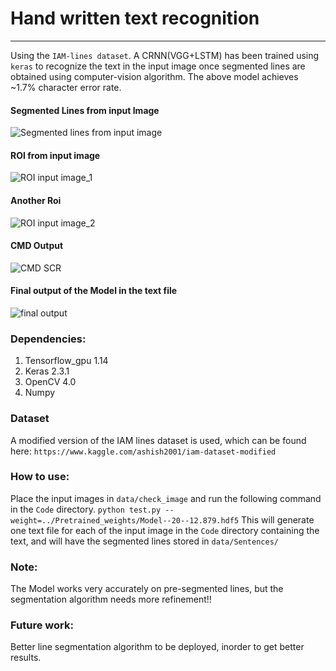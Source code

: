 # Hand written text recognition
---

Using the `IAM-lines dataset`. A CRNN(VGG+LSTM) has been trained using `keras` to recognize the text in the input image once segmented lines are obtained using computer-vision algorithm.
The above model achieves ~1.7% character error rate.

#### Segmented Lines from input Image
![Segmented lines from input image](https://raw.githubusercontent.com/alphacoder01/hand-writting-recognition/master/images/a01-000u.png)

#### ROI from input image
![ROI input image_1](https://raw.githubusercontent.com/alphacoder01/hand-writting-recognition/master/images/a01-000u-00.png)
#### Another Roi
![ROI input image_2](https://raw.githubusercontent.com/alphacoder01/hand-writting-recognition/master/images/a01-000u-01.png)

#### CMD Output 
![CMD SCR](https://raw.githubusercontent.com/alphacoder01/hand-writting-recognition/master/images/cmd_scr.png)

#### Final output of the Model in the text file
![final output](https://raw.githubusercontent.com/alphacoder01/hand-writting-recognition/master/images/final_op.png) 

### Dependencies:

1. Tensorflow_gpu 1.14
2. Keras 2.3.1
3. OpenCV 4.0
4. Numpy

### Dataset
A modified version of the IAM lines dataset is used, which can be found here:
`https://www.kaggle.com/ashish2001/iam-dataset-modified`

### How to use:

Place the input images in `data/check_image` and run the following command in the `Code` directory.
`python test.py --weight=../Pretrained_weights/Model--20--12.879.hdf5`
This will generate one text file for each of the input image in the `Code` directory containing the text, and will have the segmented lines stored in `data/Sentences/`

### Note:
The Model works very accurately on pre-segmented lines, but the segmentation algorithm needs more refinement!!

### Future work:

Better line segmentation algorithm to be deployed, inorder to get better results.
